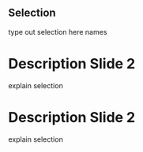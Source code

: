 ## Selection
type out selection here
names

# Description Slide 2
explain selection

#  Description Slide 2
explain selection
